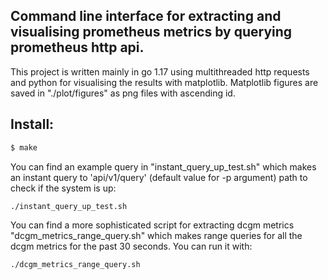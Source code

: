 ## Command line interface for extracting and visualising prometheus metrics by querying prometheus http api.

This project is written mainly in go 1.17 using multithreaded http requests and python for visualising the results with matplotlib.
Matplotlib figures are saved in "./plot/figures" as png files with ascending id.

## Install:
```bash
$ make
```

You can find an example query in "instant_query_up_test.sh" which makes an instant query to 'api/v1/query' (default value for -p argument) path to check if the system is up:
``` bash
./instant_query_up_test.sh
```

You can find a more sophisticated script for extracting dcgm metrics "dcgm_metrics_range_query.sh" which makes range queries for all the dcgm metrics for the past 30 seconds. You can run it with:
``` bash
./dcgm_metrics_range_query.sh
```

